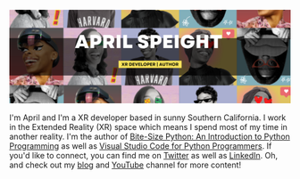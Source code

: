 ![A picture of April holding a VR headset in her hands. She is against a chalkboard with equations and her social media information.](https://raw.githubusercontent.com/aprilspeight/aprilspeight/master/GitHub-Banner.png)

I'm April and I'm a XR developer based in sunny Southern California. I work in the Extended Reality (XR) space which means I spend most of my time in another reality. I'm the author of [Bite-Size Python: An Introduction to Python Programming](https://www.wiley.com/en-us/Bite+Size+Python%3A+An+Introduction+to+Python+Programming-p-9781119643821) as well as [Visual Studio Code for Python Programmers](https://www.wiley.com/en-us/Visual+Studio+Code+for+Python+Programmers-p-9781119773368). If you'd like to connect, you can find me on [Twitter](https://www.twitter.com/vogueandcode) as well as [LinkedIn](https://www.linkedin.com/in/aprilspeight). Oh, and check out my [blog](https://www.vogueandcode.com) and [YouTube](https://www.youtube.com/c/vogueandcode) channel for more content!

<!--
**aprilspeight/aprilspeight** is a ✨ _special_ ✨ repository because its `README.md` (this file) appears on your GitHub profile.

Here are some ideas to get you started:

- 🔭 I’m currently working on ...
- 🌱 I’m currently learning ...
- 👯 I’m looking to collaborate on ...
- 🤔 I’m looking for help with ...
- 💬 Ask me about ...
- 📫 How to reach me: ...
- 😄 Pronouns: ...
- ⚡ Fun fact: ...
-->
